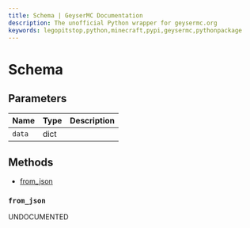 ```yaml
---
title: Schema | GeyserMC Documentation
description: The unofficial Python wrapper for geysermc.org
keywords: legopitstop,python,minecraft,pypi,geysermc,pythonpackage
---
```


# Schema

## Parameters

| Name   | Type | Description |
| ------ | ---- | ----------- |
| `data` | dict |             |

## Methods

- [from_json](#from_json)

### `from_json`

UNDOCUMENTED
